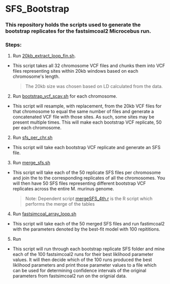 # SFS_Bootstrap

### This repository holds the scripts used to generate the bootstrap replicates for the fastsimcoal2 Microcebus run.

### Steps:
1. Run [20kb_extract_loop_fin.sh](https://github.com/hkania/SFS_Bootstrap/blob/main/scripts/20kb_extract_loop_fin.sh).
  * This script takes all 32 chromosome VCF files and chunks them into VCF files representing sites within 20kb windows based on each chromosome's length.
    > The 20kb size was chosen based on LD calculated from the data.
2. Run [bootstrap_vcf_scav.sh](https://github.com/hkania/SFS_Bootstrap/blob/main/scripts/bootstrap_vcf_scav.sh) for each chromosome.
  * This script will resample, with replacement, from the 20kb VCF files for that chromosome to equal the same number of files and generate a concatenated VCF file with those sites. As such, some sites may be present multiple times. This will make each bootstrap VCF replicate, 50 per each chromosome.
2. Run [sfs_per_chr.sh](https://github.com/hkania/SFS_Bootstrap/blob/main/scripts/sfs_per_chr.sh)
  * This script will take each bootstrap VCF replicate and generate an SFS file.
3. Run [merge_sfs.sh](https://github.com/hkania/SFS_Bootstrap/blob/main/scripts/merge_sfs.sh)
  * This script will take each of the 50 replicate SFS files per chromosome and join the to the corresponding replicates of all the chromosomes. You will then have 50 SFS files representing different bootstrap VCF replicates across the entire M. murinus genome.
    > Note: Dependent script [mergeSFS_4th.r](https:/mergeSFS_4th.r/github.com/hkania/SFS_Bootstrap/blob/main/scripts/mergeSFS_4th.r) is the R script which performs the merge of the tables
4. Run [fastsimcoal_array_loop.sh](https://github.com/hkania/SFS_Bootstrap/blob/main/scripts/fastsimcoal_array_loop.sh)
  * This script will take each of the 50 merged SFS files and run fastimcoal2 with the parameters denoted by the best-fit model with 100 repititions.
5. Run
  * This script will run through each bootstrap replicate SFS folder and mine each of the 100 fastsimcoal2 runs for their best liklihood parameter values. It will then decide which of the 100 runs produced the best liklihood parameters and print those parameter values to a file which can be used for determining confidence intervals of the original parameters from fastsimcoal2 run on the orignial data.
